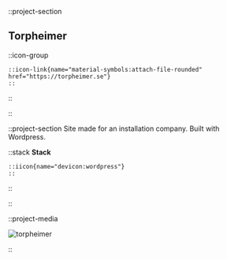 ::project-section

## Torpheimer

::icon-group

    ::icon-link{name="material-symbols:attach-file-rounded" href="https://torpheimer.se"}
    ::

::

::

::project-section
Site made for an installation company. Built with Wordpress.

::stack
**Stack**

    ::iicon{name="devicon:wordpress"}
    ::

::

::

::project-media

![torpheimer](/img/torpheimer/torpheimer.png)

::
